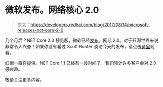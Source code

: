 # 微软发布。网络核心 2.0

> 原文：<https://developers.redhat.com/blog/2017/08/14/microsoft-releases-net-core-2-0>

几个月后？NET Core 2.0 预览版，微软已经[发布](https://blogs.msdn.microsoft.com/dotnet/2017/08/14/announcing-net-core-2-0/)。网芯 2.0。对于开源世界来说非常令人兴奋！如果你没有看过 Scott Hunter 谈论今天的发布，请点击[这里](https://www.youtube.com/watch?v=Q2mMbjw6cLA)观看。

红帽一直在提供。NET Core 1.1 已经有一段时间了，我们预计许多客户会对 2.0 感兴趣。

敬请关注更多内容。